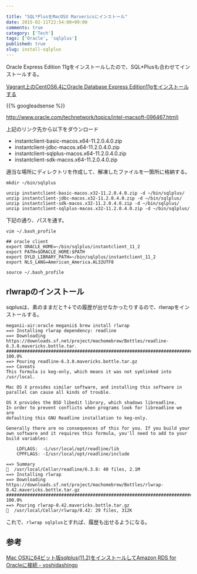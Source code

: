 ```yaml
---

title: "SQL*PlusをMacOSX Marvericsにインストール"
date: 2015-02-11T22:54:00+09:00
comments: true
category: ['Tech']
tags: ['Oracle', 'sqlplus']
published: true
slug: install-sqlplus
---
```


Oracle Express Edition 11gをインストールしたので、SQL*Plusも合わせてインストールする。

[Vagrant上のCentOS6.4にOracle Database Express Edition11gをインストールする](http://meganii.com/blog/2015/02/08/oracle-express-edition-11g-install/)



{{% googleadsense %}}



[http://www.oracle.com/technetwork/topics/intel-macsoft-096467.html)](http://www.oracle.com/technetwork/topics/intel-macsoft-096467.html)

上記のリンク先から以下をダウンロード

- instantclient-basic-macos.x64-11.2.0.4.0.zip
- instantclient-jdbc-macos.x64-11.2.0.4.0.zip
- instantclient-sqlplus-macos.x64-11.2.0.4.0.zip
- instantclient-sdk-macos.x64-11.2.0.4.0.zip


適当な場所にディレクトリを作成して、解凍したファイルを一箇所に格納する。

```
mkdir ~/bin/sqlplus
```

```
unzip instantclient-basic-macos.x32-11.2.0.4.0.zip -d ~/bin/sqlplus/
unzip instantclient-jdbc-macos.x32-11.2.0.4.0.zip -d ~/bin/sqlplus/
unzip instantclient-sdk-macos.x32-11.2.0.4.0.zip -d ~/bin/sqlplus/
unzip instantclient-sqlplus-macos.x32-11.2.0.4.0.zip -d ~/bin/sqlplus/
```


下記の通り、パスを通す。

```
vim ~/.bash_profile

## oracle client
export ORACLE_HOME=~/bin/sqlplus/instantclient_11_2
export PATH=$ORACLE_HOME:$PATH
export DYLD_LIBRARY_PATH=~/bin/sqlplus/instantclient_11_2
export NLS_LANG=American_America.AL32UTF8

```

```
source ~/.bash_profile
```


## rlwrapのインストール

sqplusは、素のままだと↑↓での履歴が出せなかったりするので、rlwrapをインストールする。


```
meganii-air:oracle meganii$ brew install rlwrap
==> Installing rlwrap dependency: readline
==> Downloading https://downloads.sf.net/project/machomebrew/Bottles/readline-6.3.8.mavericks.bottle.tar.
######################################################################## 100.0%
==> Pouring readline-6.3.8.mavericks.bottle.tar.gz
==> Caveats
This formula is keg-only, which means it was not symlinked into /usr/local.

Mac OS X provides similar software, and installing this software in
parallel can cause all kinds of trouble.

OS X provides the BSD libedit library, which shadows libreadline.
In order to prevent conflicts when programs look for libreadline we are
defaulting this GNU Readline installation to keg-only.

Generally there are no consequences of this for you. If you build your
own software and it requires this formula, you'll need to add to your
build variables:

    LDFLAGS:  -L/usr/local/opt/readline/lib
    CPPFLAGS: -I/usr/local/opt/readline/include

==> Summary
🍺  /usr/local/Cellar/readline/6.3.8: 40 files, 2.1M
==> Installing rlwrap
==> Downloading https://downloads.sf.net/project/machomebrew/Bottles/rlwrap-0.42.mavericks.bottle.tar.gz
######################################################################## 100.0%
==> Pouring rlwrap-0.42.mavericks.bottle.tar.gz
🍺  /usr/local/Cellar/rlwrap/0.42: 29 files, 312K
```

これで、`rlwrap sqlplus`とすれば、履歴も出せるようになる。


## 参考
[Mac OSXに64ビット版sqlplus(11.2)をインストールしてAmazon RDS for Oracleに接続 - yoshidashingo](http://yoshidashingo.hatenablog.com/entry/2014/08/08/165311)

